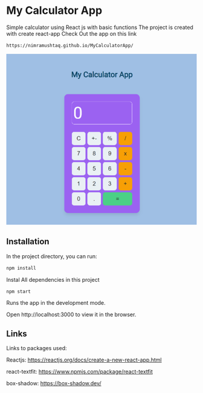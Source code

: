 
# My Calculator App

Simple calculator using React js with basic functions
The project is created with create react-app
Check Out the app on this link
```bash
https://nimramushtaq.github.io/MyCalculatorApp/
```

![](https://github.com/NimraMushtaq/MyCalculatorApp/blob/master/app.PNG)


## Installation

In the project directory, you can run:

```bash
npm install
```
Instal All dependencies in this project


```bash
npm start
```
Runs the app in the development mode.

Open http://localhost:3000 to view it in the browser.


    
## Links
Links to packages used:

Reactjs: https://reactjs.org/docs/create-a-new-react-app.html 

react-textfit: https://www.npmjs.com/package/react-textfit 

box-shadow: https://box-shadow.dev/

